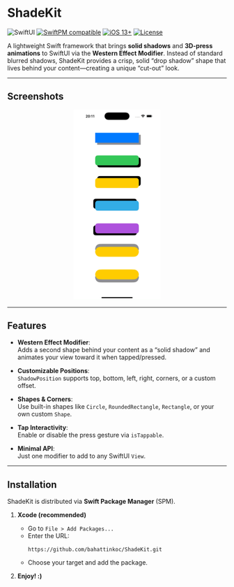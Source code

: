 # ShadeKit

![SwiftUI](https://img.shields.io/badge/-SwiftUI-blue)
[![SwiftPM compatible](https://img.shields.io/badge/SwiftPM-Compatible-orange.svg)](#installation)
[![iOS 13+](https://img.shields.io/badge/iOS-13%2B-blue.svg)](#)
[![License](https://img.shields.io/badge/License-MIT-lightgrey.svg)](#license)

A lightweight Swift framework that brings **solid shadows** and **3D-press animations** to SwiftUI via the **Western Effect Modifier**. Instead of standard blurred shadows, ShadeKit provides a crisp, solid “drop shadow” shape that lives behind your content—creating a unique “cut-out” look.

---

## Screenshots

<div align="center">
  <img src="https://github.com/bahattinkoc/ShadeKit/blob/main/Assets/video.gif" alt="Screenshot" width="200">
</div>

---

## Features

- **Western Effect Modifier**:  
  Adds a second shape behind your content as a “solid shadow” and animates your view toward it when tapped/pressed.

- **Customizable Positions**:  
  `ShadowPosition` supports top, bottom, left, right, corners, or a custom offset.

- **Shapes & Corners**:  
  Use built-in shapes like `Circle`, `RoundedRectangle`, `Rectangle`, or your own custom `Shape`.

- **Tap Interactivity**:  
  Enable or disable the press gesture via `isTappable`.

- **Minimal API**:  
  Just one modifier to add to any SwiftUI `View`.

---

## Installation

ShadeKit is distributed via **Swift Package Manager** (SPM).

1. **Xcode (recommended)**  
   - Go to `File > Add Packages...`  
   - Enter the URL:  
     ```
     https://github.com/bahattinkoc/ShadeKit.git
     ```
   - Choose your target and add the package.

2. **Enjoy! :)**
